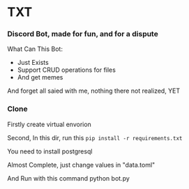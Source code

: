 <h1>TXT</h1>

<section>
<h3>Discord Bot, made for fun, and for a dispute</h3>
<p>What Can This Bot:</p>
<ul>
    <li>Just Exists</li>
    <li>Support CRUD operations for files</li>
    <li>And get memes</li>
</ul>
<p>And forget all saied with me, nothing there not realized, YET</p>
</section>

<h3>Clone</h3>
<p>Firstly create virtual envorion</p>
<p>Second, In this dir, run this <code>pip install -r requirements.txt</code></p>
<p>You need to install postgresql</p>
<p>Almost Complete, just change values in "data.toml"</p>
<p>And Run with this command python bot.py</p>
